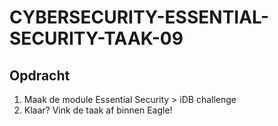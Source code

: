 # CYBERSECURITY-ESSENTIAL-SECURITY-TAAK-09

## Opdracht

1. Maak de module Essential Security > iDB challenge
2. Klaar? Vink de taak af binnen Eagle!